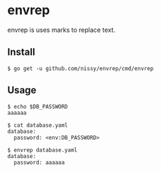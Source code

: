 # envrep
envrep is uses marks to replace text.

## Install
```
$ go get -u github.com/nissy/envrep/cmd/envrep
```

## Usage
```
$ echo $DB_PASSWORD
aaaaaa

$ cat database.yaml
database:
  password: <env:DB_PASSWORD>

$ envrep database.yaml
database:
  password: aaaaaa
```